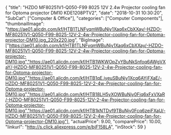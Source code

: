 {
	"title": "HZDO MF80251V1-Q050-F99  8025 12V 2.4w Projector cooling fan for Optoma projector DM10 KDE1208PTV2",
	"date": "2018-10-31 10:30:20",
	"SubCat": ["Computer & Office"],
	"categories": ["Computer Components"],
	"thumbnailImage": "https://ae01.alicdn.com/kf/HTB1TLNFyqmWBuNjy1Xaq6xCbXXay/-HZDO-MF80251V1-Q050-F99-8025-12V-2-4w-Projector-cooling-fan-for-Optoma-projector-DM10.jpg_220x220.jpg",
	"BigImage": ["https://ae01.alicdn.com/kf/HTB1TLNFyqmWBuNjy1Xaq6xCbXXay/-HZDO-MF80251V1-Q050-F99-8025-12V-2-4w-Projector-cooling-fan-for-Optoma-projector-DM10.jpg","https://ae01.alicdn.com/kf/HTB1WKWOpZyYBuNkSnfoq6AWgVXaY/-HZDO-MF80251V1-Q050-F99-8025-12V-2-4w-Projector-cooling-fan-for-Optoma-projector-DM10.jpg","https://ae01.alicdn.com/kf/HTB1qE.iyeuSBuNjy1Xcq6AYjFXaE/-HZDO-MF80251V1-Q050-F99-8025-12V-2-4w-Projector-cooling-fan-for-Optoma-projector-DM10.jpg","https://ae01.alicdn.com/kf/HTB18LH5yXOWBuNjy0Fiq6xFxVXaR/-HZDO-MF80251V1-Q050-F99-8025-12V-2-4w-Projector-cooling-fan-for-Optoma-projector-DM10.jpg","https://ae01.alicdn.com/kf/HTB1kNTDyf9TBuNjy0Fcq6zeiFXaU/-HZDO-MF80251V1-Q050-F99-8025-12V-2-4w-Projector-cooling-fan-for-Optoma-projector-DM10.jpg"],
	"actualPrice": 9.00,
	"comparePrice": 10.00,
	"linkurl": "http://s.click.aliexpress.com/e/bjF158LA",
	"inStock": 59
}
